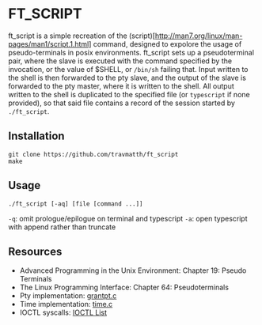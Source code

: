 # FT_SCRIPT

ft_script is a simple recreation of the (script)[http://man7.org/linux/man-pages/man1/script.1.html] command, designed to expolore the usage of pseudo-terminals in posix environments. ft_script sets up a pseudoterminal pair, where the slave is executed with the command specified by the invocation, or the value of $SHELL, or `/bin/sh` failing that. Input written to the shell is then forwarded to the pty slave, and the output of the slave is forwarded to the pty master, where it is written to the shell. All output written to the shell is duplicated to the specified file (or `typescript` if none provided), so that said file contains a record of the session started by `./ft_script`.    

## Installation
```
git clone https://github.com/travmatth/ft_script
make
```

## Usage
```
./ft_script [-aq] [file [command ...]]
```

`-q`: omit prologue/epilogue on terminal and typescript
`-a`: open typescript with append rather than truncate

## Resources

- Advanced Programming in the Unix Environment: Chapter 19: Pseudo Terminals
- The Linux Programming Interface: Chapter 64: Pseudoterminals
- Pty implementation: [grantpt.c](https://opensource.apple.com/source/Libc/Libc-825.25/stdlib/grantpt.c)
- Time implementation: [time.c](https://code.woboq.org/userspace/glibc/sysdeps/unix/sysv/linux/tcsetattr.c.html)
- IOCTL syscalls: [IOCTL List](https://www.freebsd.org/cgi/man.cgi?query=tty&sektion=4)